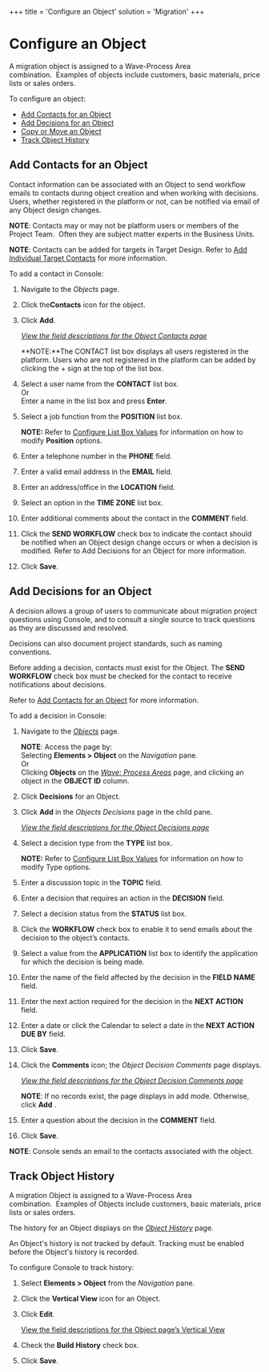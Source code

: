 +++
title = 'Configure an Object'
solution = 'Migration'
+++

# Configure an Object

A migration object is assigned to a Wave-Process Area
combination.  Examples of objects include customers, basic materials,
price lists or sales orders.

To configure an object:

  - [Add Contacts for an Object](#Add)
  - [Add Decisions for an Object](#Add2)
  - [Copy or Move an Object](Copy_Elements#Copy3)
  - [Track Object History](#Track)

## <span id="Add"></span>Add Contacts for an Object

Contact information can be associated with an Object to send workflow
emails to contacts during object creation and when working with
decisions. Users, whether registered in the platform or not, can be
notified via email of any Object design changes.

**NOTE**: Contacts may or may not be platform users or members of the
Project Team.  Often they are subject matter experts in the Business
Units.

<span style="font-weight: bold;">NOTE</span>: Contacts can be added for
targets in Target Design. Refer to [Add Individual Target
Contacts](Add_Target_Contacts_to_Objects#Add2) for more information.

To add a contact in Console:

1.  Navigate to the *Objects* page.

2.  Click the**Contacts** icon for the object.

3.  Click **Add**.
    
    *[View the field descriptions for the Object Contacts
    page](../Page_Desc/Object_Contacts)*
    
    **NOTE:**The CONTACT list box displays all users registered in the
    platform. Users who are not registered in the platform can be added
    by clicking the + sign at the top of the list box.

4.  Select a user name from the **CONTACT** list box.  
    Or  
    Enter a name in the list box and press **Enter**.

5.  Select a job function from the **POSITION** list box.
    
    **NOTE:** Refer to [Configure List Box
    Values](Configure_List_Box_Values) for information on how to
    modify **Position** options.

6.  Enter a telephone number in the **PHONE** field.

7.  Enter a valid email address in the **EMAIL** field.

8.  Enter an address/office in the **LOCATION** field.

9.  Select an option in the **TIME ZONE** list box.

10. Enter additional comments about the contact in the **COMMENT**
    field.

11. Click the **SEND WORKFLOW** check box to indicate the contact should
    be notified when an Object design change occurs or when a decision
    is modified. Refer to Add Decisions for an Object for more
    information.

12. Click **Save**.

## <span id="Add2"></span>Add Decisions for an Object

A decision allows a group of users to communicate about migration
project questions using Console, and to consult a single source to track
questions as they are discussed and resolved.

Decisions can also document project standards, such as naming
conventions.

Before adding a decision, contacts must exist for the Object. The **SEND
WORKFLOW** check box must be checked for the contact to receive
notifications about decisions.

Refer to [Add Contacts for an Object](#Add) for more information.

To add a decision in Console:

1.  Navigate to the *[Objects](../Page_Desc/Objects_H)* page.
    
    **NOTE**: Access the page by:  
    Selecting **Elements \> Object** on the *Navigation* pane.  
    Or  
    Clicking **Objects** on the *[Wave: Process
    Areas](../Page_Desc/Wave_Process_Areas)* page, and clicking an
    object in the **OBJECT ID** column.

2.  Click **Decisions** for an Object.

3.  Click **Add** in the *Objects Decisions* page in the child pane.
    
    *[View the field descriptions for the Object Decisions
    page](../Page_Desc/Object_Decisions_H)*

4.  Select a decision type from the **TYPE** list box.
    
    **NOTE:** Refer to [Configure List Box
    Values](Configure_List_Box_Values) for information on how to
    modify Type options.

5.  Enter a discussion topic in the **TOPIC** field.

6.  Enter a decision that requires an action in the **DECISION** field.

7.  Select a decision status from the **STATUS** list box.

8.  Click the **WORKFLOW** check box to enable it to send emails about
    the decision to the object’s contacts.

9.  Select a value from the **APPLICATION** list box to identify the
    application for which the decision is being made.

10. Enter the name of the field affected by the decision in the **FIELD
    NAME** field.

11. Enter the next action required for the decision in the **NEXT
    ACTION** field.

12. Enter a date or click the Calendar to select a date in the **NEXT
    ACTION DUE BY** field.

13. Click **Save**.

14. Click the **Comments** icon; the *Object Decision Comments* page
    displays.
    
    *[View the field descriptions for the Object Decision Comments
    page](../Page_Desc/Object_Decision_Comments)*
    
    **NOTE**: If no records exist, the page displays in add mode.
    Otherwise, click **Add** .

15. Enter a question about the decision in the **COMMENT** field.

16. Click **Save**.

**NOTE**: Console sends an email to the contacts associated with the
object. 

## <span id="Track"></span>Track Object History

A migration Object is assigned to a Wave-Process Area
combination.  Examples of Objects include customers, basic materials,
price lists or sales orders.

The history for an Object displays on the *[Object
History](../Page_Desc/Object_History_H)* page.

An Object's history is not tracked by default. Tracking must be enabled
before the Object's history is recorded.

To configure Console to track history:

1.  Select **Elements \> Object** from the *Navigation* pane.

2.  Click the **Vertical View** icon for an Object.

3.  Click **Edit**.
    
    [View the field descriptions for the Object page’s Vertical
    View](../Page_Desc/Objects_H)

4.  Check the **Build History** check box.

5.  Click **Save**.
